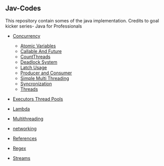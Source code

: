 ## Jav-Codes

This repository contain somes of the java implementation.
Credits to goal kicker series- Java for Professionals

- [Concurrency](src/concurrency)
    - [Atomic Variables](src/concurrency/atomic)
    - [Callable And Future](src/concurrency/CallablesAndFuture)
    - [CountThreads](src/concurrency/CountThreads)
    - [Deadlock System](src/concurrency/DeadLockSystem)
    - [Latch Usage](src/concurrency/Latch)
    - [Producer and Consumer](src/concurrency/producerConsumer)
    - [Simple Multi Threading](src/concurrency/SimpleMultiThreading)
    - [Syncronization](src/concurrency/syncronization)
    - [Threads](src/concurrency/ThreadsInJava)
    
- [Executors Thread Pools](src/ExecutorThreadPools)
- [Lambda](src/lambda)
- [Multithreading](src/Multithreading)
- [networking](src/networking)
- [References](src/references)
- [Regex](src/regex)
- [Streams](src/Streams)

